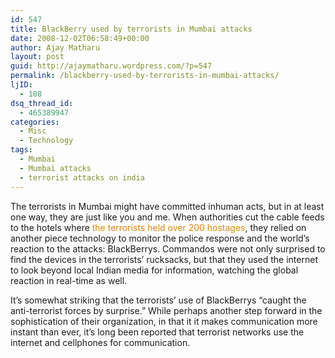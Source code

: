 ```yaml
---
id: 547
title: BlackBerry used by terrorists in Mumbai attacks
date: 2008-12-02T06:58:49+00:00
author: Ajay Matharu
layout: post
guid: http://ajaymatharu.wordpress.com/?p=547
permalink: /blackberry-used-by-terrorists-in-mumbai-attacks/
ljID:
  - 108
dsq_thread_id:
  - 465389947
categories:
  - Misc
  - Technology
tags:
  - Mumbai
  - Mumbai attacks
  - terrorist attacks on india
---
```

The terrorists in Mumbai might have committed inhuman acts, but in at least one way, they are just like you and me. When authorities cut the cable feeds to the hotels where <span style="color:#dc870e;">the terrorists held over 200 hostages</span>, they relied on another piece technology to monitor the police response and the world&#8217;s reaction to the attacks: BlackBerrys. Commandos were not only surprised to find the devices in the terrorists&#8217; rucksacks, but that they used the internet to look beyond local Indian media for information, watching the global reaction in real-time as well.

It&#8217;s somewhat striking that the terrorists&#8217; use of BlackBerrys &#8220;caught the anti-terrorist forces by surprise.&#8221; While perhaps another step forward in the sophistication of their organization, in that it it makes communication more instant than ever, it&#8217;s long been reported that terrorist networks use the internet and cellphones for communication.